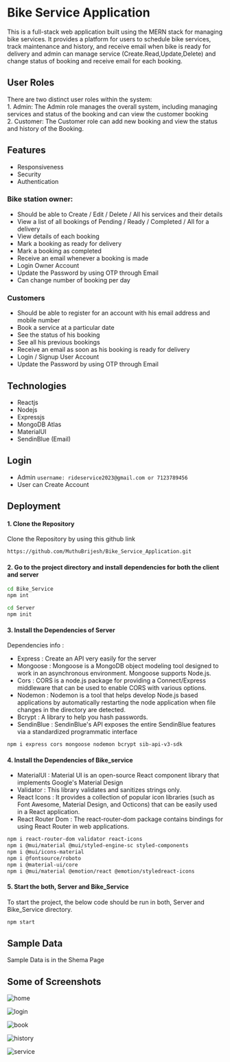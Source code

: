 # Bike Service Application

This is a full-stack web application built using the MERN stack for managing bike services. It provides a platform for users to schedule bike services, track maintenance and history, and receive email when bike is ready for delivery and admin can manage service (Create.Read,Update,Delete) and change status of booking and receive email for each booking.

## User Roles
There are two distinct user roles within the system:  
    1. Admin: The Admin role manages the overall system, including managing services and status of the booking and can view the customer booking  
    2. Customer: The Customer role can add new booking and view the status and history of the Booking.

## Features
- Responsiveness
- Security
- Authentication
  
### Bike station owner:
- Should be able to Create / Edit / Delete / All his services and their details
- View a list of all bookings of Pending / Ready / Completed / All for a delivery 
- View details of each booking
- Mark a booking as ready for delivery
- Mark a booking as completed
- Receive an email whenever a booking is made
- Login Owner Account 
- Update the Password by using OTP through Email
- Can change number of booking per day

### Customers
- Should be able to register for an account with his email address and mobile number
- Book a service at a particular date
- See the status of his booking
- See all his previous bookings
- Receive an email as soon as his booking is ready for delivery
- Login / Signup User Account
- Update the Password by using OTP through Email

## Technologies
- Reactjs
- Nodejs
- Expressjs
- MongoDB Atlas
- MaterialUI
- SendinBlue (Email)

## Login

- Admin 
`username: rideservice2023@gmail.com or 7123789456`
- User can Create Account  

## Deployment

#### 1. Clone the Repository
Clone the Repository by using this github link 
```bash
https://github.com/MuthuBrijesh/Bike_Service_Application.git
```

#### 2. Go to the project directory and install dependencies for both the client and server
```bash
cd Bike_Service
npm int
```
```bash
cd Server
npm init
```

#### 3. Install the Dependencies of Server

Dependencies info :
 - Express : Create an API very easily for the server
 - Mongoose : Mongoose is a MongoDB object modeling tool designed to work in an asynchronous environment. Mongoose supports Node.js.
 - Cors : CORS is a node.js package for providing a Connect/Express middleware that can be used to enable CORS with various options.
 - Nodemon : Nodemon is a tool that helps develop Node.js based applications by automatically restarting the node application when file changes in the directory are detected.
 - Bcrypt : A library to help you hash passwords.
 - SendinBlue : SendinBlue's API exposes the entire SendinBlue features via a standardized programmatic interface

```bash
npm i express cors mongoose nodemon bcrypt sib-api-v3-sdk
```
#### 4. Install the Dependencies of Bike_service
 - MaterialUI : Material UI is an open-source React component library that implements Google's Material Design
 - Validator : This library validates and sanitizes strings only.
 - React Icons : It provides a collection of popular icon libraries (such as Font Awesome, Material Design, and Octicons) that can be easily used in a React application.
 - React Router Dom : The react-router-dom package contains bindings for using React Router in web applications.
```bash
npm i react-router-dom validator react-icons
npm i @mui/material @mui/styled-engine-sc styled-components
npm i @mui/icons-material
npm i @fontsource/roboto
npm i @material-ui/core
npm i @mui/material @emotion/react @emotion/styledreact-icons
```
#### 5. Start the both, Server and Bike_Service
To start the project, the below code should be run in both, Server and Bike_Service directory.
```bash
npm start
```

## Sample Data

Sample Data is in the Shema Page

## Some of Screenshots

![home](https://github.com/MuthuBrijesh/Bike_Service_Application/assets/81966663/dafc4e21-1451-439c-8558-54eff5bc7961)

![login](https://github.com/MuthuBrijesh/Bike_Service_Application/assets/81966663/0856fe1d-e8b9-4a69-b97a-7f53c35138aa)

![book](https://github.com/MuthuBrijesh/Bike_Service_Application/assets/81966663/2981e36e-d869-44dc-ba50-82e28fc67abe)

![history](https://github.com/MuthuBrijesh/Bike_Service_Application/assets/81966663/640a0b50-6955-4a3a-9ee4-ad24a010f553)

![service](https://github.com/MuthuBrijesh/Bike_Service_Application/assets/81966663/7f8ea71c-b2e2-408c-9acd-13f7bc26997e)
